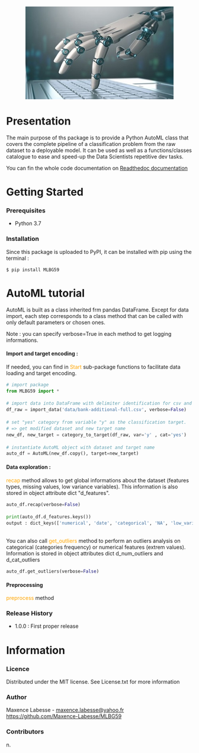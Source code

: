 <p align="center">
  <img width="400" height="250" src="docs/image.jpg">
</p>


# Presentation 

The main purpose of ths package is to provide a Python AutoML class that covers the complete pipeline of a classification problem 
from the raw dataset to a deployable model.
It can be used as well as a functions/classes catalogue to ease and speed-up the Data Scientists repetitive dev tasks.

You can fin the whole code documentation on [Readthedoc documentation](https://mlbg59.readthedocs.io/en/latest/)

# Getting Started
### Prerequisites
- Python 3.7


### Installation
Since this package is uploaded to PyPI, it can be installed with pip using the terminal :
```
$ pip install MLBG59
```

# AutoML tutorial
AutoML is built as a class inherited frm pandas DataFrame. Except for data import, each step corresponds to a class method that can be 
called with only default parameters or chosen ones.

Note : you can specify verbose=True in each method to get logging informations.

####  Import and target encoding :

If needed, you can find in <span style="color: orange"> Start </span> sub-package functions to facilitate data loading and target encoding.
```python
# import package
from MLBG59 import *

# import data into DataFrame with delimiter identification for csv and txt files
df_raw = import_data('data/bank-additional-full.csv', verbose=False)

# set "yes" category from variable "y" as the classification target.
# => get modified dataset and new target name
new_df, new_target = category_to_target(df_raw, var='y' , cat='yes')

# instantiate AutoML object with dataset and target name
auto_df = AutoML(new_df.copy(), target=new_target)
```

#### Data exploration :

<span style="color: orange">recap</span> method allows to get global informations about the dataset (features types,
missing values, low variance variables). This information is also stored in object attribute dict "d_features".

```python
auto_df.recap(verbose=False)

print(auto_df.d_features.keys())
output : dict_keys(['numerical', 'date', 'categorical', 'NA', 'low_variance'])
```
\
You can also call <span style="color: orange">get_outliers</span> method to perform an outliers analysis on categorical 
(categories frequency) or numerical features (extrem values). Information is stored in object attributes dict d_num_outliers and d_cat_outliers
```python
auto_df.get_outliers(verbose=False)
```

#### Preprocessing

<span style="color: orange">preprocess</span> method

### Release History

- 1.0.0 : First proper release

# Information 
### Licence
Distributed under the MIT license. See License.txt for more information

### Author
Maxence Labesse - maxence.labesse@yahoo.fr
https://github.com/Maxence-Labesse/MLBG59

### Contributors

n.

